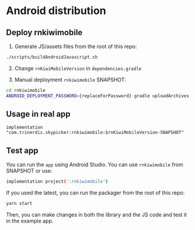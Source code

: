 # Android distribution

## Deploy rnkiwimobile

1. Generate JS/assets files from the root of this repo:

```bash
./scripts/buildAndroidJavascript.sh
```

2. Change `rnKiwiMobileVersion` in `dependencies.gradle`

3. Manual deployment `rnkiwimobile` SNAPSHOT:

```bash
cd rnkiwimobile
ANDROID_DEPLOYMENT_PASSWORD={replaceForPassword} gradle uploadArchives
``` 

## Usage in real app

```
implementation "com.trinerdis.skypicker:rnkiwimobile:$rnKiwiMobileVersion-SNAPSHOT"
```

## Test app

You can run the `app` using Android Studio. You can use `rnkiwimobile` from SNAPSHOT or use:

```bash
implementation project(':rnkiwimobile')
```

If you used the latest, you can run the packager from the root of this repo:

```bash
yarn start
```
Then, you can make changes in both the library and the JS code and test it in the example app.